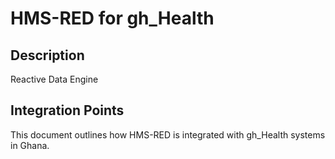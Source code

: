# HMS-RED for gh_Health

## Description

Reactive Data Engine

## Integration Points

This document outlines how HMS-RED is integrated with gh_Health systems in Ghana.
